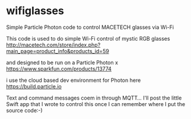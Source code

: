 # wifiglasses
Simple Particle Photon code to control MACETECH glasses via Wi-Fi

This code is used to do simple Wi-Fi control of mystic RGB glasses
http://macetech.com/store/index.php?main_page=product_info&products_id=59

and designed to be run on a Particle Photon x
https://www.sparkfun.com/products/13774

i use the cloud based dev environment for Photon here https://build.particle.io

Text and command messages coem in  through MQTT… I'll post the little Swift app that I wrote to control this once I can remember where I put the source code:-) 


